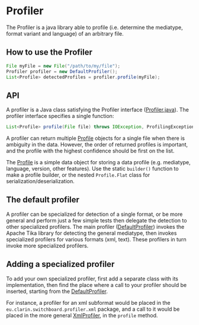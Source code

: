 # Profiler

The Profiler is a java library able to profile (i.e. determine the mediatype, format variant and language) of an arbitrary file.

## How to use the Profiler

```java
File myFile = new File("/path/to/my/file");
Profiler profiler = new DefaultProfiler();
List<Profile> detectedProfiles = profiler.profile(myFile);
```

## API

A profiler is a Java class satisfying the Profiler interface 
([Profiler.java](./src/main/java/eu/clarin/switchboard/profiler/api/Profiler.java)). The profiler interface specifies a single function: 

```java 
List<Profile> profile(File file) throws IOException, ProfilingException;
```
A profiler can return multiple [Profile](./src/main/java/eu/clarin/switchboard/profiler/api/Profile.java) objects for a single file when there is ambiguity in the data. However, the order of returned profiles is important, and the profile with the highest confidence should be first on the list. 

The [Profile](./src/main/java/eu/clarin/switchboard/profiler/api/Profile.java) is a simple data object for storing a data profile (e.g. mediatype, language, version, other features). Use the static `builder()` function to make a profile builder, or the nested `Profile.Flat` class for serialization/deserialization.

## The default profiler

A profiler can be specialized for detection of a single format, or be more general and perform just a few simple tests then delegate the detection to other specialized profilers. The main profiler ([DefaultProfiler](./src/main/java/eu/clarin/switchboard/profiler/DefaultProfiler.java)) invokes the Apache Tika library for detecting the general mediatype, then invokes specialized profilers for various formats (xml, text). These profilers in turn invoke more specialized profilers.

## Adding a specialized profiler

To add your own specialized profiler, first add a separate class with its implementation, then find the place where a call to your profiler should be inserted, starting from the [DefaultProfiler](./src/main/java/eu/clarin/switchboard/profiler/DefaultProfiler.java). 

For instance, a profiler for an xml subformat would be placed in the `eu.clarin.switchboard.profiler.xml` package, and a call to it would be placed in the more general [XmlProfiler](./src/main/java/eu/clarin/switchboard/profiler/xml/XmlProfiler.java), in the `profile` method.